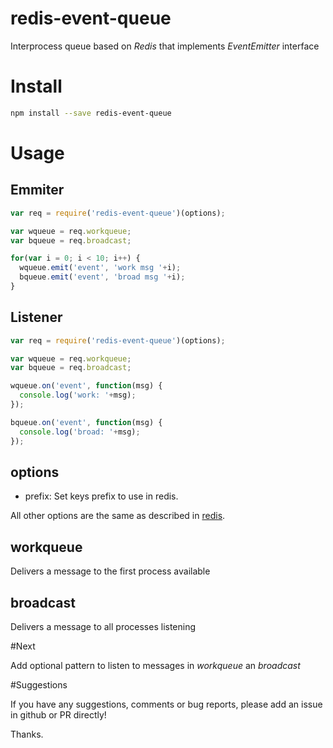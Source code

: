 # redis-event-queue

Interprocess queue based on _Redis_ that implements _EventEmitter_ interface

# Install

```bash
npm install --save redis-event-queue
```

# Usage

## Emmiter

```javascript
var req = require('redis-event-queue')(options);

var wqueue = req.workqueue;
var bqueue = req.broadcast;

for(var i = 0; i < 10; i++) {
  wqueue.emit('event', 'work msg '+i);
  bqueue.emit('event', 'broad msg '+i);
}
```

## Listener

```javascript
var req = require('redis-event-queue')(options);

var wqueue = req.workqueue;
var bqueue = req.broadcast;

wqueue.on('event', function(msg) {
  console.log('work: '+msg);
});

bqueue.on('event', function(msg) {
  console.log('broad: '+msg);
});
```

## options

* prefix: Set keys prefix to use in redis.

All other options are the same as described in [redis](https://www.npmjs.com/package/redis).

## workqueue

Delivers a message to the first process available


## broadcast

Delivers a message to all processes listening

#Next

Add optional pattern to listen to messages in *workqueue* an *broadcast*

#Suggestions

If you have any suggestions, comments or bug reports, please add an issue in github or PR directly!

Thanks.
